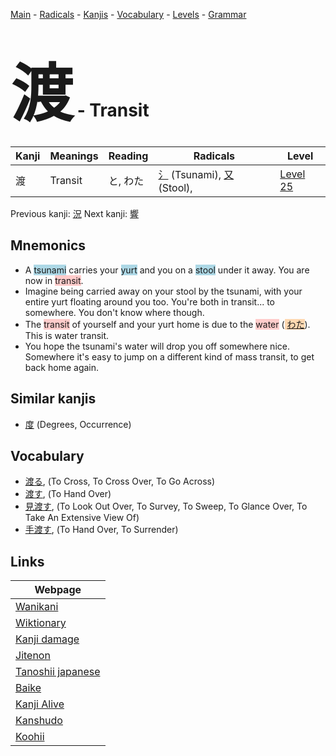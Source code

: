 <style> bigfont {font-size: 100px}</style>
[Main](../index.md) -
[Radicals](../radicals.md) -
[Kanjis](../kanjis.md) -
[Vocabulary](../vocabulary.md) -
[Levels](../levels.md) -
[Grammar](../grammar.md)
# <bigfont> 渡</bigfont> - Transit 

| Kanji | Meanings | Reading | Radicals | Level |
| --- | --- | --- | --- | --- |
| 渡 | Transit | と, わた | [氵](../radicals/氵.md) (Tsunami), [又](../radicals/又.md) (Stool),  | [Level 25](../levels/wk_level25.md) |

Previous kanji: [況](況.md) Next kanji: [響](響.md) 

## Mnemonics
 * A <span style="background-color:#ADD8E6"> tsunami</span> carries your <span style="background-color:#ADD8E6"> yurt</span> and you on a <span style="background-color:#ADD8E6"> stool</span> under it away. You are now in <span style="background-color:#ffcccb"> transit</span>.
* Imagine being carried away on your stool by the tsunami, with your entire yurt floating around you too. You're both in transit... to somewhere. You don't know where though.
* The <span style="background-color:#ffcccb"> transit</span> of yourself and your yurt home is due to the <span style="background-color:#ffcccb"> water</span> (<span style="background-color:#fed8b1"> [わた](https://jisho.org/search/わた)</span>). This is water transit.
* You hope the tsunami's water will drop you off somewhere nice. Somewhere it's easy to jump on a different kind of mass transit, to get back home again.


## Similar kanjis
 * [度](度.md) (Degrees, Occurrence)


## Vocabulary
 * [渡る](../vocabulary/渡.md), (To Cross, To Cross Over, To Go Across)
* [渡す](../vocabulary/渡.md), (To Hand Over)
* [見渡す](../vocabulary/渡.md), (To Look Out Over, To Survey, To Sweep, To Glance Over, To Take An Extensive View Of)
* [手渡す](../vocabulary/渡.md), (To Hand Over, To Surrender)



## Links 

| Webpage |
| --- |
| [Wanikani          ](https://www.wanikani.com/kanji/渡) |
| [Wiktionary        ](https://en.wiktionary.org/wiki/渡) |
| [Kanji damage      ](http://www.kanjidamage.com/kanji/search?utf8=✓&q=渡) |
| [Jitenon           ](https://jitenon.com/kanji/渡) |
| [Tanoshii japanese ](https://www.tanoshiijapanese.com/dictionary/kanji.cfm?k=渡) |
| [Baike             ](https://baike.baidu.com/item/渡) |
| [Kanji Alive       ](https://app.kanjialive.com/渡) |
| [Kanshudo          ](https://www.kanshudo.com/searchmn?q=渡) |
| [Koohii            ](https://kanji.koohii.com/study/kanji/渡) |
